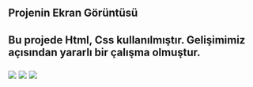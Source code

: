 
<h2>Projenin Ekran Görüntüsü<h2>

<p>Bu projede Html, Css kullanılmıştır. Gelişimimiz açısından yararlı bir çalışma olmuştur.</p>

<img src=".img/ekrang.png">
<img src=".img/ekrang1.png">
<img src=".img/ekrang2.png">